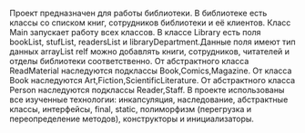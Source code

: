Проект предназначен для работы библиотеки. В
библиотеке есть классы со списком книг, сотрудников библиотеки и её клиентов.
Класс Main запускает работу всех классов. В классе Library есть поля bookList, stufList, readersList и libraryDepartment.Данные поля имеют тип данных arrayList relf можно добавлять книги, сотрудников, читателей и отделы библиотеки соответственно.
От абстрактного класса ReadMaterial наследуются подклассы Book,Comics,Magazine.
От класса Book наследуются  Art,Fiction,ScientificLiterature.
От абстрактного класса Person наследуются подклассы Reader,Staff.
В проекте использованы все изученные технологии: инкапсуляция, наследование,
абстрактные классы, интерфейсы, final, static, полиморфизм (перегрузка и переопределение
методов), конструкторы и инициализаторы.